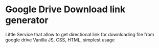 # Google Drive Download link generator
Little Service that allow to get directional link for downloading file from google drive
Vanilla JS, CSS, HTML, simplest usage
